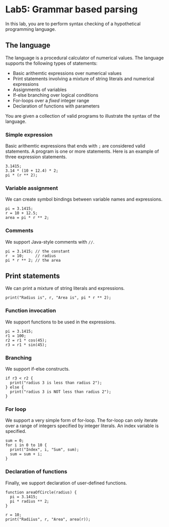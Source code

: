 # Lab5: Grammar based parsing

In this lab, you are to perform syntax checking of a hypothetical programming language.

## The language

The language is a procedural calculator of numerical values.  The language supports the following types of statements:

- Basic arithemtic expressions over numerical values
- Print statements involving a mixture of string literals and numerical expressions
- Assignments of variables
- If-else branching over logical conditions
- For-loops over a _fixed_ integer range
- Declaration of functions with parameters

You are given a collection of valid programs to illustrate the syntax of the language.

### Simple expression

Basic arithemtic expressions that ends with `;` are considered valid statements.  A program is one or more statements.
Here is an example of three expression statements.

```
3.1415;
3.14 * (10 + 12.4) * 2;
pi * (r ** 2);
```

### Variable assignment

We can create symbol bindings between variable names and expressions.

```
pi = 3.1415;
r = 10 + 12.5;
area = pi * r ** 2;
```

### Comments

We support Java-style comments with `//`.

```
pi = 3.1415; // the constant
r  = 10;     // radius
pi * r ** 2; // the area
```

## Print statements

We can print a mixture of string literals and expressions.

```
print("Radius is", r, "Area is", pi * r ** 2);
```

### Function invocation

We support functions to be used in the expressions.

```
pi = 3.1415;
r1 = 100;
r2 = r1 * cos(45);
r3 = r1 * sin(45);
```

### Branching

We support if-else constructs.

```
if r3 < r2 {
  print("radius 3 is less than radius 2");
} else {
  print("radius 3 is NOT less than radius 2");
}
```

### For loop

We support a very simple form of for-loop.  The for-loop can only iterate over a range of integers specified by
integer literals.  An index variable is specified.

```
sum = 0;
for i in 0 to 10 {
  print("Index", i, "Sum", sum);
  sum = sum + i;
}
```

### Declaration of functions

Finally, we support declaration of user-defined functions.

```
function areaOfCircle(radius) {
  pi = 3.1415;
  pi * radius ** 2;
}

r = 10;
print("Radiius", r, "Area", area(r));
```
